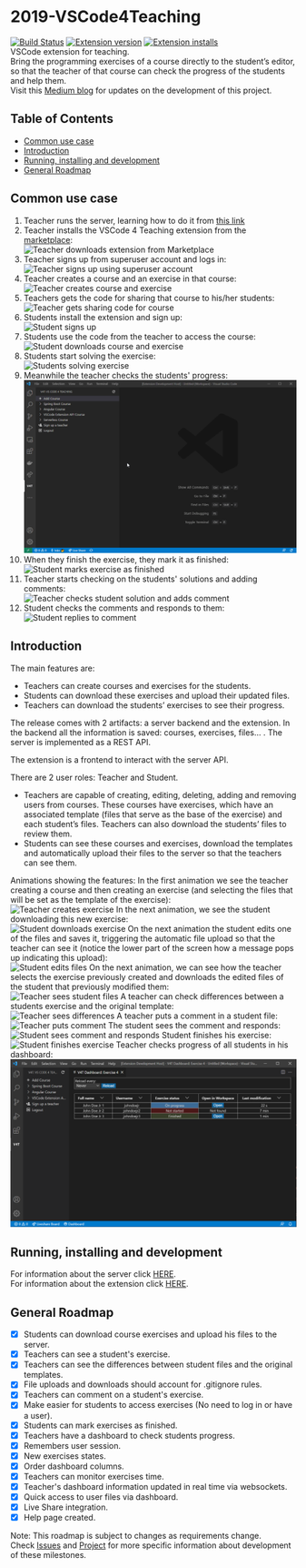 # 2019-VSCode4Teaching

[![Build Status](https://travis-ci.org/codeurjc-students/2019-VSCode4Teaching.svg?branch=master)](https://travis-ci.org/codeurjc-students/2019-VSCode4Teaching)
[![Extension version](https://vsmarketplacebadge.apphb.com/version-short/VSCode4Teaching.vscode4teaching.svg)](https://marketplace.visualstudio.com/items?itemName=VSCode4Teaching.vscode4teaching)
[![Extension installs](https://vsmarketplacebadge.apphb.com/installs/VSCode4Teaching.vscode4teaching.svg)](https://marketplace.visualstudio.com/items?itemName=VSCode4Teaching.vscode4teaching)  
VSCode extension for teaching.  
Bring the programming exercises of a course directly to the student’s editor, so that the teacher of that course can check the progress of the students and help them.  
Visit this [Medium blog](https://medium.com/@ivchicano) for updates on the development of this project.  

## Table of Contents

- [Common use case](README.md#common-use-case)
- [Introduction](README.md#introduction)
- [Running, installing and development](README.md#running-installing-and-development)
- [General Roadmap](README.md#general-roadmap)

## Common use case

1. Teacher runs the server, learning how to do it from [this link](/vscode4teaching-server/README.md)
2. Teacher installs the VSCode 4 Teaching extension from the [marketplace](https://marketplace.visualstudio.com/items?itemName=VSCode4Teaching.vscode4teaching):  
    ![Teacher downloads extension from Marketplace](readme_resources/marketplace_v4t.png)
3. Teacher signs up from superuser account and logs in:  
    ![Teacher signs up using superuser account](readme_resources/superuser_teacher_signup.gif)
4. Teacher creates a course and an exercise in that course:  
    ![Teacher creates course and exercise](readme_resources/teacher_creates_exercise.gif)
5. Teachers gets the code for sharing that course to his/her students:  
    ![Teacher gets sharing code for course](readme_resources/teacher_sharing_code.gif)
6. Students install the extension and sign up:  
    ![Student signs up](readme_resources/student_signs_up.gif)
7. Students use the code from the teacher to access the course:  
    ![Student downloads course and exercise](readme_resources/student_gets_course.gif)  
8. Students start solving the exercise:  
    ![Students solving exercise](readme_resources/student_solving_exercise.gif)
9. Meanwhile the teacher checks the students' progress:  
    ![Teacher checks progress](readme_resources/teacher_checks_progress.gif)
10. When they finish the exercise, they mark it as finished:  
    ![Student marks exercise as finished](readme_resources/student_finish_exercise.gif)
11. Teacher starts checking on the students' solutions and adding comments:  
    ![Teacher checks student solution and adds comment](readme_resources/teacher_creates_comment.gif)
12. Student checks the comments and responds to them:  
    ![Student replies to comment](readme_resources/student_replies_comment.gif)

## Introduction

The main features are:

- Teachers can create courses and exercises for the students.
- Students can download these exercises and upload their updated files.
- Teachers can download the students’ exercises to see their progress.  

The release comes with 2 artifacts: a server backend and the extension.
In the backend all the information is saved: courses, exercises, files… . The server is implemented as a REST API.

The extension is a frontend to interact with the server API.

There are 2 user roles: Teacher and Student.

- Teachers are capable of creating, editing, deleting, adding and removing users from courses. These courses have exercises, which have an associated template (files that serve as the base of the exercise) and each student’s files. Teachers can also download the students’ files to review them.
- Students can see these courses and exercises, download the templates and automatically upload their files to the server so that the teachers can see them.  

Animations showing the features:
In the first animation we see the teacher creating a course and then creating an exercise (and selecting the files that will be set as the template of the exercise):  
![Teacher creates exercise](readme_resources/teacher1.gif)
In the next animation, we see the student downloading this new exercise:  
![Student downloads exercise](readme_resources/student1.gif)
On the next animation the student edits one of the files and saves it, triggering the automatic file upload so that the teacher can see it (notice the lower part of the screen how a message pops up indicating this upload):  
![Student edits files](readme_resources/student2.gif)
On the next animation, we can see how the teacher selects the exercise previously created and downloads the edited files of the student that previously modified them:  
![Teacher sees student files](readme_resources/teacher2.gif)
A teacher can check differences between a students exercise and the original template:  
![Teacher sees differences](readme_resources/diff.gif)
A teacher puts a comment in a student file:  
![Teacher puts comment](readme_resources/teachercomment.gif)
The student sees the comment and responds:  
![Student sees comment and responds](readme_resources/studentcomment.gif)
Student finishes his exercise:
![Student finishes exercise](readme_resources/finishexercise.gif)
Teacher checks progress of all students in his dashboard:
![Teacher checks his dashboard](readme_resources/dashboard.png)

## Running, installing and development

For information about the server click [HERE](/vscode4teaching-server/README.md).  
For information about the extension click [HERE](/vscode4teaching-extension/README.md).

## General Roadmap

- [x] Students can download course exercises and upload his files to the server.
- [X] Teachers can see a student's exercise.
- [X] Teachers can see the differences between student files and the original templates.
- [X] File uploads and downloads should account for .gitignore rules.  
- [X] Teachers can comment on a student's exercise.  
- [X] Make easier for students to access exercises (No need to log in or have a user).
- [X] Students can mark exercises as finished.  
- [X] Teachers have a dashboard to check students progress.
- [X] Remembers user session.
- [X] New exercises states.
- [X] Order dashboard columns.
- [X] Teachers can monitor exercises time.
- [X] Teacher's dashboard information updated in real time via websockets.
- [X] Quick access to user files via dashboard.
- [X] Live Share integration.
- [X] Help page created.

Note: This roadmap is subject to changes as requirements change.  
Check [Issues](https://github.com/codeurjc-students/2019-VSCode4Teaching/issues) and [Project](https://github.com/codeurjc-students/2019-VSCode4Teaching/projects) for more specific information about development of these milestones.
